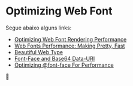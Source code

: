 # Optimizing Web Font

Segue abaixo alguns links:

- [Optimizing Web Font Rendering Performance](https://www.igvita.com/2014/01/31/optimizing-web-font-rendering-performance/)
- [Web Fonts Performance: Making Pretty, Fast](https://www.igvita.com/2012/09/12/web-fonts-performance-making-pretty-fast/#optimizing)
- [Beautiful Web Type](http://hellohappy.org/beautiful-web-type/)
- [Font-Face and Base64 Data-URI](http://sosweetcreative.com/2613/font-face-and-base64-data-uri)
- [Optimizing @font-face For Performance](https://robert.accettura.com/blog/2009/07/03/optimizing-font-face-for-performance/)

:beers:
